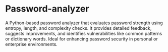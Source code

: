 # Password-analyzer
A Python-based password analyzer that evaluates password strength using entropy, length, and complexity checks. It provides detailed feedback, suggests improvements, and identifies vulnerabilities like common patterns or dictionary words. Ideal for enhancing password security in personal or enterprise environments.
